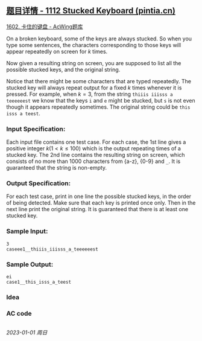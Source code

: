 ## [题目详情 - 1112 Stucked Keyboard (pintia.cn)](https://pintia.cn/problem-sets/994805342720868352/exam/problems/994805357933608960)

[1602. 卡住的键盘 - AcWing题库](https://www.acwing.com/problem/content/1604/)

On a broken keyboard, some of the keys are always stucked. So when you type some sentences, the characters corresponding to those keys will appear repeatedly on screen for $k$ times.

Now given a resulting string on screen, you are supposed to list all the possible stucked keys, and the original string.

Notice that there might be some characters that are typed repeatedly. The stucked key will always repeat output for a fixed $k$ times whenever it is pressed. For example, when $k=3$, from the string `thiiis iiisss a teeeeeest` we know that the keys `i` and `e` might be stucked, but `s` is not even though it appears repeatedly sometimes. The original string could be `this isss a teest`.

### Input Specification:

Each input file contains one test case. For each case, the 1st line gives a positive integer $k (1<k \leq 100)$ which is the output repeating times of a stucked key. The 2nd line contains the resulting string on screen, which consists of no more than 1000 characters from {a-z}, {0-9} and `_`. It is guaranteed that the string is non-empty.

### Output Specification:

For each test case, print in one line the possible stucked keys, in the order of being detected. Make sure that each key is printed once only. Then in the next line print the original string. It is guaranteed that there is at least one stucked key.

### Sample Input:

```in
3
caseee1__thiiis_iiisss_a_teeeeeest
```

### Sample Output:

```out
ei
case1__this_isss_a_teest
```

### Idea



### AC code

```cpp
```


*2023-01-01 周日*